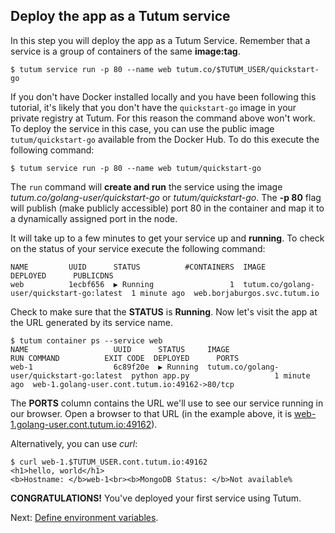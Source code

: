 ## Deploy the app as a Tutum service

In this step you will deploy the app as a Tutum Service. Remember that a service is a group of containers of the same **image:tag**. 

``` 
$ tutum service run -p 80 --name web tutum.co/$TUTUM_USER/quickstart-go
```

If you don't have Docker installed locally and you have been following this tutorial, it's likely that you don't have the `quickstart-go` image in your private registry at Tutum. For this reason the command above won't work. To deploy the service in this case, you can use the public image `tutum/quickstart-go` available from the Docker Hub. To do this execute the following command:

``` 
$ tutum service run -p 80 --name web tutum/quickstart-go
```

The `run` command will **create and run** the service using the image *tutum.co/golang-user/quickstart-go* or *tutum/quickstart-go*. The **-p 80** flag will publish (make publicly accessible) port 80 in the container and map it to a dynamically assigned port in the node. 

It will take up to a few minutes to get your service up and **running**. To check on the status of your service execute the following command:

```
NAME         UUID      STATUS          #CONTAINERS  IMAGE                                      DEPLOYED      PUBLICDNS
web          1ecbf656  ▶ Running                 1  tutum.co/golang-user/quickstart-go:latest  1 minute ago  web.borjaburgos.svc.tutum.io
```

Check to make sure that the **STATUS** is **Running**. Now let's visit the app at the URL generated by its service name. 

```
$ tutum container ps --service web
NAME                   UUID      STATUS     IMAGE                                          RUN COMMAND          EXIT CODE  DEPLOYED      PORTS
web-1                  6c89f20e  ▶ Running  tutum.co/golang-user/quickstart-go:latest  python app.py                   1 minute ago  web-1.golang-user.cont.tutum.io:49162->80/tcp
```

The **PORTS** column contains the URL we'll use to see our service running in our browser. Open a browser to that URL (in the example above, it is [web-1.golang-user.cont.tutum.io:49162](web-1.golang-user.cont.tutum.io:49162)). 

Alternatively, you can use *curl*:

    $ curl web-1.$TUTUM_USER.cont.tutum.io:49162
    <h1>hello, world</h1>
    <b>Hostname: </b>web-1<br><b>MongoDB Status: </b>Not available%

**CONGRATULATIONS!** You've deployed your first service using Tutum.

Next: [Define environment variables](https://support.tutum.co/support/solutions/articles/5000559794).

